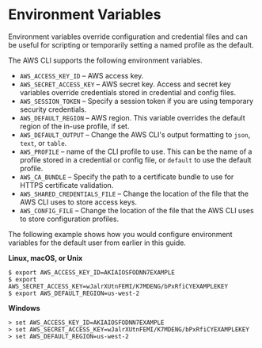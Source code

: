 # Environment Variables<a name="cli-environment"></a>

Environment variables override configuration and credential files and can be useful for scripting or temporarily setting a named profile as the default\.

The AWS CLI supports the following environment variables\.
+ `AWS_ACCESS_KEY_ID` – AWS access key\.
+ `AWS_SECRET_ACCESS_KEY` – AWS secret key\. Access and secret key variables override credentials stored in credential and config files\.
+ `AWS_SESSION_TOKEN` – Specify a session token if you are using temporary security credentials\.
+ `AWS_DEFAULT_REGION` – AWS region\. This variable overrides the default region of the in\-use profile, if set\.
+ `AWS_DEFAULT_OUTPUT` – Change the AWS CLI's output formatting to `json`, `text`, or `table`\.
+ `AWS_PROFILE` – name of the CLI profile to use\. This can be the name of a profile stored in a credential or config file, or `default` to use the default profile\.
+ `AWS_CA_BUNDLE` – Specify the path to a certificate bundle to use for HTTPS certificate validation\.
+ `AWS_SHARED_CREDENTIALS_FILE` – Change the location of the file that the AWS CLI uses to store access keys\.
+ `AWS_CONFIG_FILE` – Change the location of the file that the AWS CLI uses to store configuration profiles\.

The following example shows how you would configure environment variables for the default user from earlier in this guide\. 

**Linux, macOS, or Unix**

```
$ export AWS_ACCESS_KEY_ID=AKIAIOSFODNN7EXAMPLE
$ export AWS_SECRET_ACCESS_KEY=wJalrXUtnFEMI/K7MDENG/bPxRfiCYEXAMPLEKEY
$ export AWS_DEFAULT_REGION=us-west-2
```

**Windows**

```
> set AWS_ACCESS_KEY_ID=AKIAIOSFODNN7EXAMPLE
> set AWS_SECRET_ACCESS_KEY=wJalrXUtnFEMI/K7MDENG/bPxRfiCYEXAMPLEKEY
> set AWS_DEFAULT_REGION=us-west-2
```